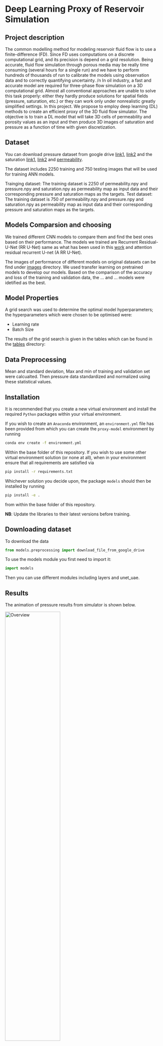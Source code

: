 # Deep Learning Proxy of Reservoir Simulation

## Project description
The common modelling method for modeling reservoir fluid flow is to use a finite-difference (FD). Since FD uses computations on a discrete computational grid, and its precision is depend on a grid resolution. Being accurate, fluid flow simulation through porous media may be really time consuming (several hours for a single run) and we have to perform hundreds of thousands of run to calibrate the models using observation data and to correctly quantifying uncertainty.
/n
In oil industry, a fast and accurate model are required for three-phase flow simulation on a 3D computational grid. Almost all conventional approaches are unable to solve this task properly: either they hardly produce solutions for spatial fields (pressure, saturation, etc.) or they can work only under nonrealistic greatly simplified settings. In this project. 
We propose to employ deep learning (DL) methods to create an efficient proxy of the 3D fluid flow simulator. The objective is to train a DL model that will take 3D cells of permeability and porosity values as an input and then produce 3D images of saturation and pressure as a function of time with given discretization.

## Dataset
You can download  pressure dataset from google drive [link1](https://drive.google.com/file/d/1ngjOd_SPuD5NVDLbc06CQyAxKdZaB6ve/view?usp=sharing), [link2](https://drive.google.com/file/d/1fYA8LaNqnSPlwjGFKD69mKKOnmbVY5o7/view?usp=sharing) and the saturation [link1](https://drive.google.com/file/d/1sheRgkImbdhLQdz-xL9YnzA9Aib4acCG/view?usp=sharing), [link2](https://drive.google.com/file/d/1uD8x6S8UTKDcdDkXYrHfeGM-EjmASkNp/view?usp=sharing) and [permeability](https://drive.google.com/file/d/1hB4HyjT4k1q0Dqq3l2i66VXVw_Nf-vLc/view?usp=sharing).


The dataset includes 2250 training and 750 testing images that will be used for training ANN models.

 Trainging dataset:
    The training dataset is 2250 of permeability.npy and pressure.npy and saturation.npy as permeability map as input data and their corresponding pressure and saturation maps as the     targets. 
 Test dataset:
    The training dataset is 750 of permeability.npy and pressure.npy and saturation.npy as permeability map as input data and their corresponding pressure and saturation maps as the targets.

## Models Comparsion and choosing

We trained different CNN models to compare them and find the best ones based on their performance. The models we trained are Recurrent Residual-U-Net (RR U-Net) same as what has been used in this [work](https://github.com/soloist96/2D-recurrent-R-U-Net-surrogate-for-dynamic-flows) and attention residual recurrent U-net (A RR U-Net).

The images of performance of different models on original datasets can be find under [images](https://github.com/acse-srm3018/DeeplearningProxy/tree/main/images) directory. We used transfer learning on pretrained models to develop our models. Based on the comparison of the accuracy and loss of the training and validation data, the ... and ... models were idetified as the best.

## Model Properties 

A grid search was used to determine the optimal model hyperparameters; the hyperparameters which were chosen to be optimised were:
- Learning rate
- Batch Size

The results of the grid search is given in the tables which can be found in the [tables](https://github.com/acse-2020/acse-4-x-ray-classification-inception/tree/main/tables) directory:
        
## Data Preprocessing

Mean and standard deviation, Max and min of training and validation set were calcualted. Then pressure data standardized and normalized using these statistical values.
            

## Installation

It is recommended that you create a new virtual environment and install the required `Python` packages
within your virtual environment.

If you wish to create an `Anaconda` environment, an `environment.yml` file has
been provided from which you can create the `proxy-model` environment
by running
```bash
conda env create -f environment.yml
```
Within the base folder of this repository. If you wish to use some other virtual environment solution (or none at all),
when in your environment ensure that all requirements are satisfied via
```bash
pip install -r requirements.txt
```

Whichever solution you decide upon, the package `models` should then be installed
by running
```bash
pip install -e .
```
from within the base folder of this repository.

**NB**: Update the libraries to their latest versions before training.


## Downloading dataset

To download the data

```python
from models.preprocessing import download_file_from_google_drive
```

To use the models module you first need to import it:

```python
import models
```
Then you can use different modules including layers and unet_uae.

## Results

The animation of pressure results from simulator is shown below.

<img src="https://github.com/acse-srm3018/DeeplearningProxy/blob/main/animation/animation_pressure_true_simulator.gif" alt="Overview" width="60%" height="60%"></a>

and the attention map from Attention RR U-Net model for different time from 90 days after production until 1800 days.

<img src="https://github.com/acse-srm3018/DeeplearningProxy/blob/main/animation/animation_pressure_attention_pred.gif" alt="overview" width="60%" height="60%"></a>

and saturation map animation

<img src="https://github.com/acse-srm3018/DeeplearningProxy/blob/main/animation/animation_saturation.gif" alt="overview" width="60%" height="60%"></a>

## Unit testing

To run the unit test suite
```
python tests.py
```

## Documentation

To generate the documentation (in html format)
```
python -m sphinx docs html
```

See the `docs` directory for the preliminary documentation provided that you should add to.

Also the pdf file of report placed in [report](https://github.com/acse-srm3018/DeeplearningProxy/blob/main/SeyedehRahaMoosavi_ACSE9_FinalReport.pdf) file.


## More information

For more information on the project specfication, see the [notebooks](https://github.com/acse-srm3018/DeeplearningProxy/tree/main/Notebooks) directory.
For use the saved models with 10 time steps, you can use:
- RR U-Net for pressure model can be found in this [saved pressure RR U-Net model](https://drive.google.com/file/d/1KIqCAb0x7xoZmTSg0MlSYRPbXPSilWVF/view?usp=sharing).
- A RR U-Net for pressure model can be found in this [saved pressure A RR U-Net model](https://drive.google.com/file/d/1hgLPrv5yL9yn8MHt0BnQQQCBAXCRlRbv/view?usp=sharing).
- RR U-Net for saturation model can be found in this [saved saturation RR U-Net model](https://drive.google.com/file/d/1WWsKbKtlaxjGHTNZiAbLucjvrIiMgWSE/view?usp=sharing).
- A RR U-Net for saturation model can be found in this [saved  saturation A RR U-Net model](https://drive.google.com/file/d/1Ph8zCWKTWR2q339V44PINRVvrxkSGb4d/view?usp=sharing).


## Further investigation

- Investigating performance of model and choose model based training and test run time.

## References

#### Model architecture

* Heinrich, M.P., Stille, M. and Buzug, T.M., 2018. Residual U-net convolutional neural network architecture for low-dose CT denoising. Current Directions in Biomedical Engineering, 4(1), pp.297-300.
* Alom, M.Z., Yakopcic, C., Hasan, M., Taha, T.M. and Asari, V.K., 2019. Recurrent residual U-Net for medical image segmentation. Journal of Medical Imaging, 6(1), p.014006.
* Azad, R., Asadi-Aghbolaghi, M., Fathy, M. and Escalera, S., 2019. Bi-directional ConvLSTM U-Net with densley connected convolutions. In Proceedings of the IEEE/CVF International Conference on Computer Vision Workshops (pp. 0-0).
* Jin, Z. L., Liu, Y. & Durlofsky, L. J. (2019), ‘Deep-learning-based reduced-order modeling for subsurface flow simulation’, arXiv preprint arXiv:1906.03729.
